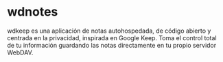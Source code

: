 # wdnotes
wdkeep es una aplicación de notas autohospedada, de código abierto y centrada en la privacidad, inspirada en Google Keep. Toma el control total de tu información guardando las notas directamente en tu propio servidor WebDAV.
